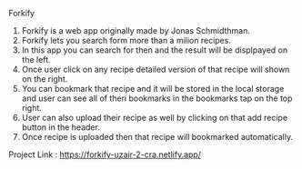 Forkify 

1) Forkify is a web app originally made by Jonas Schmidthman.
2) Forkify lets you search form more than a milion recipes.
3) In this app you can search for then and the result will be displpayed on the left.
4) Once user click on any recipe detailed version of that recipe will shown on the right.
5) You can bookmark that recipe and it will be stored in the local storage and user can see all of theri bookmarks in the bookmarks tap on the top right.
6) User can also upload their recipe as well by clicking on that add recipe button in the header.
7) Once recipe is uploaded then that recipe will bookmarked automatically.

Project Link : https://forkify-uzair-2-cra.netlify.app/
